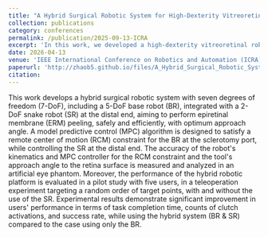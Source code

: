 ```yaml
---
title: "A Hybrid Surgical Robotic System for High-Dexterity Vitreoretinal Surgery (Submitted)"
collection: publications
category: conferences
permalink: /publication/2025-09-13-ICRA
excerpt: 'In this work, we developed a high-dexterity vitreoretinal robotic system composed of a 5-DoF base robot (BR) integrated with a 2-DoF snake robot (SR). A combined teleoperation control framework is implemented to provide an intuitive control strategy using the Omega 7 haptic interface.'
date: 2026-04-13
venue: 'IEEE International Conference on Robotics and Automation (ICRA)'
paperurl: 'http://zhaob5.github.io/files/A_Hybrid_Surgical_Robotic_System_for_High_Dexterity.pdf'
citation:
---
```


This work develops a hybrid surgical robotic system with seven degrees of freedom (7-DoF), including a 5-DoF base robot (BR), integrated with a 2-DoF snake robot (SR) at the distal end, aiming to perform epiretinal membrane (ERM) peeling, safely and efficiently, with optimum approach angle. A model predictive control (MPC) algorithm is designed to satisfy a remote center of motion (RCM) constraint for the BR at the sclerotomy port, while controlling the SR at the distal end. The accuracy of the robot's kinematics and MPC controller for the RCM constraint and the tool's approach angle to the retina surface is measured and analyzed in an artificial eye phantom. Moreover, the performance of the hybrid robotic platform is evaluated in a pilot study with five users, in a teleoperation experiment targeting a random order of target points, with and without the use of the SR. Experimental results demonstrate significant improvement in users' performance in terms of task completion time, counts of clutch activations, and success rate, while using the hybrid system (BR $\&$ SR) compared to the case using only the BR.